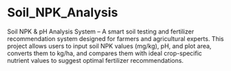 # Soil_NPK_Analysis
Soil NPK &amp; pH Analysis System – A smart soil testing and fertilizer recommendation system designed for farmers and agricultural experts. This project allows users to input soil NPK values (mg/kg), pH, and plot area, converts them to kg/ha, and compares them with ideal crop-specific nutrient values to suggest optimal fertilizer recommendations.
